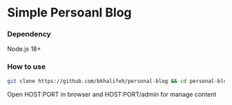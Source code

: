 # Simple Persoanl Blog

### Dependency

Node.js 18+

### How to use

```bash
git clone https://github.com/bkhalifeh/personal-blog && cd personal-blog && bash install && pnpm run start
```

Open HOST:PORT in browser and HOST:PORT/admin for manage content
